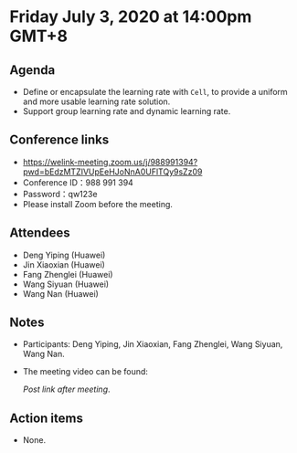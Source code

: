 # Friday July 3, 2020 at 14:00pm GMT+8

## Agenda
- Define or encapsulate the learning rate with `Cell`, to provide a uniform and more usable learning rate solution.
- Support group learning rate and dynamic learning rate.

## Conference links
- https://welink-meeting.zoom.us/j/988991394?pwd=bEdzMTZIVUpEeHJoNnA0UFlTQy9sZz09
- Conference ID：988 991 394
- Password：qw123e
- Please install Zoom before the meeting.

## Attendees 
* Deng Yiping (Huawei)
* Jin Xiaoxian (Huawei)
* Fang Zhenglei (Huawei)
* Wang Siyuan (Huawei)
* Wang Nan (Huawei)

## Notes
* Participants: Deng Yiping, Jin Xiaoxian, Fang Zhenglei, Wang Siyuan, Wang Nan.

* The meeting video can be found:

  *Post link after meeting*.

## Action items
* None.
